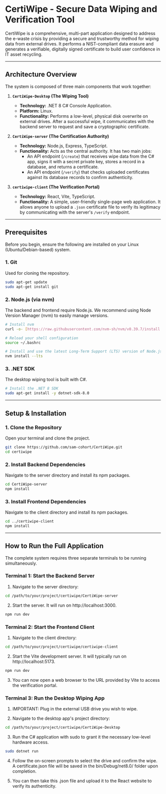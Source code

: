 # CertiWipe - Secure Data Wiping and Verification Tool

CertiWipe is a comprehensive, multi-part application designed to address the e-waste crisis by providing a secure and trustworthy method for wiping data from external drives. It performs a NIST-compliant data erasure and generates a verifiable, digitally signed certificate to build user confidence in IT asset recycling.

---

## Architecture Overview

The system is composed of three main components that work together:

1.  **`CertiWipe-Desktop` (The Wiping Tool)**
    * **Technology:** .NET 8 C# Console Application.
    * **Platform:** Linux.
    * **Functionality:** Performs a low-level, physical disk overwrite on external drives. After a successful wipe, it communicates with the backend server to request and save a cryptographic certificate.

2.  **`CertiWipe-server` (The Certification Authority)**
    * **Technology:** Node.js, Express, TypeScript.
    * **Functionality:** Acts as the central authority. It has two main jobs:
        * An API endpoint (`/create`) that receives wipe data from the C# app, signs it with a secret private key, stores a record in a database, and returns a certificate.
        * An API endpoint (`/verify`) that checks uploaded certificates against its database records to confirm authenticity.

3.  **`certiwipe-client` (The Verification Portal)**
    * **Technology:** React, Vite, TypeScript.
    * **Functionality:** A simple, user-friendly single-page web application. It allows anyone to upload a `.json` certificate file to verify its legitimacy by communicating with the server's `/verify` endpoint.

---

## Prerequisites

Before you begin, ensure the following are installed on your Linux (Ubuntu/Debian-based) system.

### 1. Git
Used for cloning the repository.
```bash
sudo apt-get update
sudo apt-get install git
```
### 2. Node.js (via nvm)
The backend and frontend require Node.js. We recommend using Node Version Manager (nvm) to easily manage versions.
```bash
# Install nvm
curl -o- [https://raw.githubusercontent.com/nvm-sh/nvm/v0.39.7/install.sh](https://raw.githubusercontent.com/nvm-sh/nvm/v0.39.7/install.sh) | bash

# Reload your shell configuration
source ~/.bashrc

# Install and use the latest Long-Term Support (LTS) version of Node.js
nvm install --lts
```
### 3. .NET SDK
The desktop wiping tool is built with C#.
```bash
# Install the .NET 8 SDK
sudo apt-get install -y dotnet-sdk-8.0
```
---

## Setup & Installation
### 1. Clone the Repository
Open your terminal and clone the project.

```bash
git clone https://github.com/sam-cohort/CertiWipe.git
cd certiwipe
```
### 2. Install Backend Dependencies
Navigate to the server directory and install its npm packages.
```bash
cd CertiWipe-server
npm install
```
### 3. Install Frontend Dependencies
Navigate to the client directory and install its npm packages.
```bash
cd ../certiwipe-client
npm install
```
---

## How to Run the Full Application
The complete system requires three separate terminals to be running simultaneously.
### Terminal 1: Start the Backend Server
1. Navigate to the server directory:
```bash
cd /path/to/your/project/certiwipe/CertiWipe-server
```
2. Start the server. It will run on http://localhost:3000.
```bash
npm run dev
```
### Terminal 2: Start the Frontend Client
1. Navigate to the client directory:

```bash
cd /path/to/your/project/certiwipe/certiwipe-client
```
2. Start the Vite development server. It will typically run on http://localhost:5173.
```bash
npm run dev
```
3. You can now open a web browser to the URL provided by Vite to access the verification portal.

### Terminal 3: Run the Desktop Wiping App
1. IMPORTANT: Plug in the external USB drive you wish to wipe.

2. Navigate to the desktop app's project directory:

```bash
cd /path/to/your/project/certiwipe/CertiWipe-Desktop

```

3. Run the C# application with sudo to grant it the necessary low-level hardware access.

```bash
sudo dotnet run
```
4. Follow the on-screen prompts to select the drive and confirm the wipe. A certificate.json file will be saved in the bin/Debug/net8.0/ folder upon completion.

5. You can then take this .json file and upload it to the React website to verify its authenticity.

